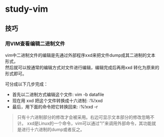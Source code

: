 study-vim
=========


## 技巧

### 用VIM查看编辑二进制文件

vim中二进制文件的编辑是先通过外部程序xxd来把文件dump成其二进制的文本形式，  
然后就可以按通常的编辑方式对文件进行编辑，编辑完成后再用xxd 转化为原来的形式即可。

可分成以下几步完成：

  * 首先以二进制方式编辑这个文件: vim -b datafile  
  * 现在用 xxd 把这个文件转换成十六进制: :%!xxd  
  * 最后，用下面的命令把它转换回来: :%!xxd -r  

> 只有十六进制部分的修改才会被采用。右边可显示文本部分的修改忽略不计。
> xxd是Linux的一个命令，vim可以通过”!”来调用外部命令，其功能就是进行十六进制的dump或者反之。










